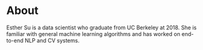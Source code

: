 # About


Esther Su is a data scientist who graduate from UC Berkeley at 2018. She is familiar with general machine learning algorithms and has worked on end-to-end NLP and CV systems.
